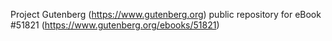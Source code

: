 Project Gutenberg (https://www.gutenberg.org) public repository for
eBook #51821 (https://www.gutenberg.org/ebooks/51821)
